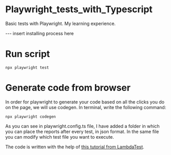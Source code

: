 # Playwright_tests_with_Typescript
Basic tests with Playwright. My learning experience.

--- insert installing process here

# Run script
```
npx playwright test
```

# Generate code from browser
In order for playwright to generate your code based on all the clicks you do on the page, we will use codegen. In terminal, write the following command:
```
npx playwright codegen
```

As you can see in playwright.config.ts file, I have added a folder in which you can place the reports after every test, in json format. In the same file you can modify which test file you want to execute.

The code is written with the help of [this tutorial from LambdaTest](https://youtu.be/wawbt1cATsk).
